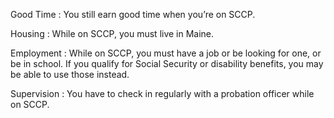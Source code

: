 Good Time
: You still earn good time when you’re on SCCP.

Housing
: While on SCCP, you must live in Maine.

Employment
: While on SCCP, you must have a job or be looking for one, or be in school. If you qualify for Social Security or disability benefits, you may be able to use those instead.

Supervision
: You have to check in regularly with a probation officer while on SCCP.
